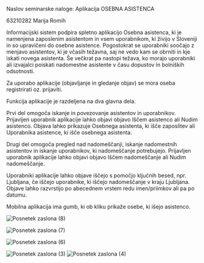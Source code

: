 Naslov seminarske naloge: Aplikacija OSEBNA ASISTENCA

63210282 Marija Romih

Informacijski sistem podpira spletno aplikacijo Osebna asistenca, ki je namenjena zaposlenim asistentom in vsem uporabnikom, ki živijo v Sloveniji in so upravičeni do osebne asistence. 
Pogostokrat se uporabniki soočajo z menjavo asistentov, ki je včasih težavna, saj ne vedo kam se obrniti in kje iskati novega asistenta. Še večkrat pa nastopi težava, ko morajo uporabniki ali izvajalci poiskati nadomestne asistente v času dopustov in bolniških odsotnosti.

Za uporabo aplikacije (objavljanje in gledanje objav) se mora oseba registrirati oz. prijaviti.

Funkcija aplikacije je razdeljena na dva glavna dela.

Prvi del omogoča iskanje in povezovanje asistentov in uporabnikov. Prijavljen uporabnik aplikacije lahko objavi objavo Iščem asistenco ali Nudim asistenco. 
Objava lahko prikazuje Osebnega asistenta, ki išče zaposlitev ali Uporabnika asistence, ki išče osebnega asistenta.

Drugi del omogoča pregled nad nadomeščanji, iskanje nadomestnih asistentov in iskanje uporabnikov, ki nadomeščanje potrebujejo. 
Prijavljen uporabnik aplikacije lahko objavi objavo Iščem nadomeščanje ali Nudim nadomeščanje.

Uporabniki aplikacije lahko objave iščejo s pomočjo ključnih besed, npr. Ljubljana, če iščejo uporabnike, ki iščejo nadomeščanje v kraju Ljubljana.
Objave lahko razvrstijo po abecednem vrstem redu imen/priimkov ali pa po datumu.

Mobilna aplikacija ima gumb, ki ob kliku prikaže osebe, ki išejo asistenco.

![Posnetek zaslona (8)](https://github.com/Romih-Marija/seminarska_naloga/assets/77491244/e50d5e30-dea8-4497-a50c-189da5e2cc6f)

![Posnetek zaslona (7)](https://github.com/Romih-Marija/seminarska_naloga/assets/77491244/acc33b2e-701c-4786-8a40-4e379412e24d)

![Posnetek zaslona (6)](https://github.com/Romih-Marija/seminarska_naloga/assets/77491244/6656f17e-9c4f-430b-8991-c1f31cf8e775)


![Posnetek zaslona (3)](https://github.com/Romih-Marija/seminarska_naloga/assets/77491244/1bf14e0a-053a-46e4-93f5-af2850eecbeb) ![Posnetek zaslona (4)](https://github.com/Romih-Marija/seminarska_naloga/assets/77491244/8823e3bc-07d1-41eb-b33d-86e4a72d7adc)

